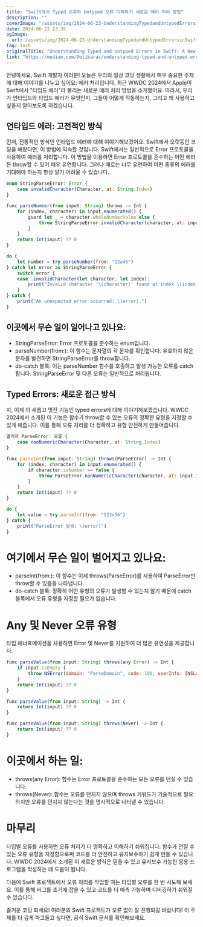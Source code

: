 ```yaml
---
title: "Swift에서 Typed 오류와 Untyped 오류 이해하기 새로운 에러 처리 방법"
description: ""
coverImage: "/assets/img/2024-06-23-UnderstandingTypedandUntypedErrorsinSwiftANewApproachtoErrorHandling_0.png"
date: 2024-06-23 23:35
ogImage:
  url: /assets/img/2024-06-23-UnderstandingTypedandUntypedErrorsinSwiftANewApproachtoErrorHandling_0.png
tag: Tech
originalTitle: "Understanding Typed and Untyped Errors in Swift: A New Approach to Error Handling"
link: "https://medium.com/@alibarac/understanding-typed-and-untyped-errors-in-swift-a-new-approach-to-error-handling-d87961d4608a"
---
```


안녕하세요, Swift 개발자 여러분! 오늘은 우리의 일상 코딩 생활에서 매우 중요한 주제에 대해 이야기를 나누고 싶어요: 에러 처리입니다. 최근 WWDC 2024에서 Apple이 Swift에서 "타입드 에러"라 불리는 새로운 에러 처리 방법을 소개했어요. 따라서, 우리가 언타입드와 타입드 에러가 무엇인지, 그들이 어떻게 작동하는지, 그리고 왜 사용하고 싶을지 알아보도록 하겠습니다.

## 언타입드 에러: 고전적인 방식

먼저, 전통적인 방식인 언타입드 에러에 대해 이야기해보겠어요. Swift에서 오랫동안 코딩을 해왔다면, 이 방법에 익숙할 것입니다. Swift에서는 일반적으로 Error 프로토콜을 사용하여 에러를 처리합니다. 이 방법을 이용하면 Error 프로토콜을 준수하는 어떤 에러든 throw할 수 있어 매우 유연합니다. 그러나 때로는 너무 유연하여 어떤 종류의 에러를 기대해야 하는지 항상 알기 어려울 수 있습니다.

```js
enum StringParseError: Error {
    case invalidCharacter(Character, at: String.Index)
}

func parseNumber(from input: String) throws -> Int {
    for (index, character) in input.enumerated() {
        guard let _ = character.wholeNumberValue else {
            throw StringParseError.invalidCharacter(character, at: input.index(input.startIndex, offsetBy: index))
        }
    }
    return Int(input) ?? 0
}

do {
    let number = try parseNumber(from: "12a45")
} catch let error as StringParseError {
    switch error {
    case .invalidCharacter(let character, let index):
        print("Invalid character '\(character)' found at index \(index).")
    }
} catch {
    print("An unexpected error occurred: \(error).")
}
```

<div class="content-ad"></div>

## 이곳에서 무슨 일이 일어나고 있나요:

- StringParseError: Error 프로토콜을 준수하는 enum입니다.
- parseNumber(from:): 이 함수는 문자열의 각 문자를 확인합니다. 유효하지 않은 문자를 발견하면 StringParseError를 throw합니다.
- do-catch 블록: 이는 parseNumber 함수를 호출하고 발생 가능한 오류를 catch합니다. StringParseError 및 다른 오류는 일반적으로 처리됩니다.

## Typed Errors: 새로운 접근 방식

자, 이제 이 새롭고 멋진 기능인 typed errors에 대해 이야기해보겠습니다. WWDC 2024에서 소개된 이 기능은 함수가 throw할 수 있는 오류의 정확한 유형을 지정할 수 있게 해줍니다. 이를 통해 오류 처리를 더 정확하고 유형 안전하게 만들어줍니다.

<div class="content-ad"></div>

```js
열거자 ParseError: 오류 {
    case nonNumericCharacter(Character, at: String.Index)
}

func parseInt(from input: String) throws(ParseError) -> Int {
    for (index, character) in input.enumerated() {
        if character.isNumber == false {
            throw ParseError.nonNumericCharacter(character, at: input.index(input.startIndex, offsetBy: index))
        }
    }
    return Int(input) ?? 0
}

do {
    let value = try parseInt(from: "123x56")
} catch {
    print("ParseError 발생: \(error)")
}
```

# 여기에서 무슨 일이 벌어지고 있나요:

- parseInt(from:): 이 함수는 이제 throws(ParseError)를 사용하여 ParseError만 throw할 수 있음을 나타냅니다.
- do-catch 블록: 정확히 어떤 유형의 오류가 발생할 수 있는지 알기 때문에 catch 블록에서 오류 유형을 지정할 필요가 없습니다.

# Any 및 Never 오류 유형

<div class="content-ad"></div>

타입 애너효메이션을 사용하면 Error 및 Never를 지원하여 더 많은 유연성을 제공합니다.

```js
func parseValue(from input: String) throws(any Error) -> Int {
    if input.isEmpty {
        throw NSError(domain: "ParseDomain", code: 100, userInfo: [NSLocalizedDescriptionKey: "Input string is empty."])
    }
    return Int(input) ?? 0
}

func parseValue(from input: String) -> Int {
    return Int(input) ?? 0
}

func parseValue(from input: String) throws(Never) -> Int {
    return Int(input) ?? 0
}
```

# 이곳에서 하는 일:

- throws(any Error): 함수는 Error 프로토콜을 준수하는 모든 오류를 던질 수 있습니다.
- throws(Never): 함수는 오류를 던지지 않으며 throws 키워드가 기술적으로 필요하지만 오류를 던지지 않는다는 것을 명시적으로 나타낼 수 있습니다.

<div class="content-ad"></div>

# 마무리

타입별 오류를 사용하면 오류 처리가 더 명확하고 이해하기 쉬워집니다. 함수가 던질 수 있는 오류 유형을 지정함으로써 코드를 더 안전하고 유지보수하기 쉽게 만들 수 있습니다. WWDC 2024에서 소개된 이 새로운 방식은 믿을 수 있고 유지보수 가능한 응용 프로그램을 작성하는 데 도움이 됩니다.

다음에 Swift 프로젝트에서 오류 처리를 작업할 때는 타입별 오류를 한 번 시도해 보세요. 이를 통해 버그를 초기에 잡을 수 있고 코드를 더 예측 가능하며 디버깅하기 쉬워질 수 있습니다.

즐거운 코딩 되세요! 여러분의 Swift 프로젝트가 오류 없이 잘 진행되길 바랍니다! 이 주제를 더 깊게 파고들고 싶다면, 공식 Swift 문서를 확인해보세요.
